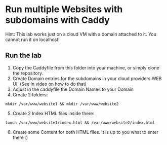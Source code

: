 # Run multiple Websites with subdomains with Caddy
Hint: This lab works just on a cloud VM with a domain attached to it. You cannot run it on localhost! 

## Run the lab
1. Copy the Caddyfile from this folder into your machine, or simply clone the repository.
2. Create Domain entries for the subdomains in your cloud providers WEB UI. (See in video on how to do that)
3. Adjust in the caddyfile the Domain Names to your Domain
4. Create 2 folders:
```
mkdir /var/www/website1 && mkdir /var/www/website2
```
5. Create 2 Index HTML files inside there:
```
touch /var/www/website1/index.html && /var/www/website2/index.html
```
6. Create some Content for both HTML files. It is up to you what to enter there :)

